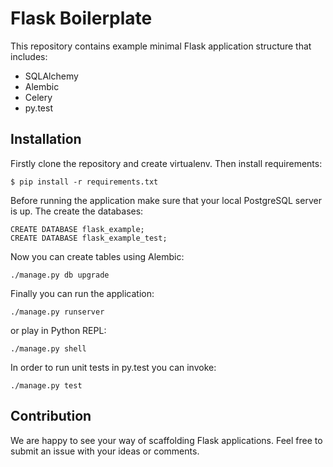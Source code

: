 # Flask Boilerplate

This repository contains example minimal Flask application structure that includes:

* SQLAlchemy
* Alembic
* Celery
* py.test

## Installation

Firstly clone the repository and create virtualenv. Then install requirements:

`$ pip install -r requirements.txt`

Before running the application make sure that your local PostgreSQL server is up. The create the databases:

```
CREATE DATABASE flask_example;
CREATE DATABASE flask_example_test;
```

Now you can create tables using Alembic:

`./manage.py db upgrade`

Finally you can run the application:

`./manage.py runserver`

or play in Python REPL:

`./manage.py shell`

In order to run unit tests in py.test you can invoke:

`./manage.py test`


## Contribution

We are happy to see your way of scaffolding Flask applications. Feel free to submit an issue with your ideas or comments.
